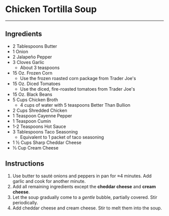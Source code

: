 # Chicken Tortilla Soup
---
## Ingredients
- 2 Tablespoons Butter
- 1 Onion
- 2 Jalapeño Pepper
- 3 Cloves Garlic
  - About 3 teaspoons
- 15 Oz. Frozen Corn
  - Use the frozen roasted corn package from Trader Joe's
- 15 Oz. Diced Tomatoes
  - Use the diced, fire-roasted tomatoes from Trader Joe's
- 15 Oz. Black Beans
- 5 Cups Chicken Broth
  - 4 cups of water with 5 teaspoons Better Than Bullion
- 2 Cups Shredded Chicken
- 1 Teaspoon Cayenne Pepper
- 1 Teaspoon Cumin
- 1-2 Teaspoons Hot Sauce
- 3 Tablespoons Taco Seasoning
  - Equivalent to 1 packet of taco seasoning
- 1 ½ Cups Sharp Cheddar Cheese
- ⅓ Cup Cream Cheese

## Instructions
1. Use butter to sauté onions and peppers in pan for ≈4 minutes. Add garlic and cook for another minute.
2. Add all remaining ingredients except the **cheddar cheese** and **cream cheese**.
3. Let the soup gradually come to a _gentle_ bubble, partially covered. Stir periodically.
4. Add cheddar cheese and cream cheese. Stir to melt them into the soup.
